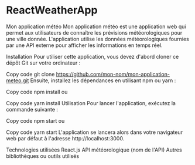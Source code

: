 # ReactWeatherApp
Mon application météo
Mon application météo est une application web qui permet aux utilisateurs de connaître les prévisions météorologiques pour une ville donnée. L'application utilise les données météorologiques fournies par une API externe pour afficher les informations en temps réel.

Installation
Pour utiliser cette application, vous devez d'abord cloner ce dépôt Git sur votre ordinateur :

Copy code
git clone https://github.com/mon-nom/mon-application-meteo.git
Ensuite, installez les dépendances en utilisant npm ou yarn :

Copy code
npm install
ou

Copy code
yarn install
Utilisation
Pour lancer l'application, exécutez la commande suivante :

Copy code
npm start
ou

Copy code
yarn start
L'application se lancera alors dans votre navigateur web par défaut à l'adresse http://localhost:3000.

Technologies utilisées
React.js
API météorologique (nom de l'API)
Autres bibliothèques ou outils utilisés
